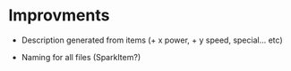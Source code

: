 # Improvments

* Description generated from items (+ x power, + y speed, special... etc)

* Naming for all files (SparkItem?)


